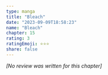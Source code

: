 ```yaml
---
type: manga
title: "Bleach"
date: "2023-09-09T18:58:23"
name: "Bleach"
chapter: 15
rating: 3
ratingEmoji: ⭐️⭐️⭐️
share: false
---
```


*[No review was written for this chapter]*
